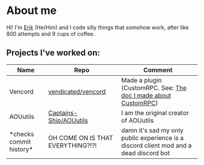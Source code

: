 # About me

Hi! I'm [Erik](https://en.pronouns.page/@Captain8771) (He/Him) and I code silly things that *somehow* work, after like 800 attempts and 9 cups of coffee.

## Projects I've worked on:

| Name | Repo | Comment |
| ---- | ---- | ------- |
| Vencord | [vendicated/vencord](https://github.com/vendicated/vencord) | Made a plugin (CustomRPC. See: [The doc I made about CustomRPC](/docs/customrpc.md))
| AOUutils | [Captains-Ship/AOUutils](https://github.com/captains-ship/aouutils) | I am the original creator of AOUutils |
| \*checks commit history\* | OH COME ON IS THAT EVERYTHING?!?! | damn it's sad my only public experience is a discord client mod and a dead discord bot